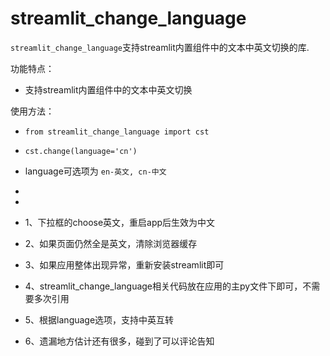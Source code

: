 # streamlit_change_language
`streamlit_change_language`支持streamlit内置组件中的文本中英文切换的库.

功能特点：

- 支持streamlit内置组件中的文本中英文切换

使用方法：

- `from streamlit_change_language import cst`
- `cst.change(language='cn')`
-   language可选项为 `en-英文, cn-中文`
-
-   

  
 

- 1、下拉框的choose英文，重启app后生效为中文
- 2、如果页面仍然全是英文，清除浏览器缓存
- 3、如果应用整体出现异常，重新安装streamlit即可
- 4、streamlit_change_language相关代码放在应用的主py文件下即可，不需要多次引用
- 5、根据language选项，支持中英互转
- 6、遗漏地方估计还有很多，碰到了可以评论告知
